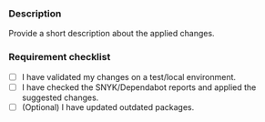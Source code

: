 ### Description

Provide a short description about the applied changes.

### Requirement checklist

- [ ] I have validated my changes on a test/local environment.
- [ ] I have checked the SNYK/Dependabot reports and applied the suggested changes.
- [ ] (Optional) I have updated outdated packages.

